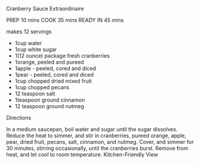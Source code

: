 Cranberry Sauce Extraordinaire

PREP 10 mins
COOK 35 mins
READY IN 45 mins

makes 12 servings

- 1cup water
- 1cup white sugar
- 1(12 ounce) package fresh cranberries
- 1orange, peeled and pureed
- 1apple - peeled, cored and diced
- 1pear - peeled, cored and diced
- 1cup chopped dried mixed fruit
- 1cup chopped pecans
- 12 teaspoon salt
- 1teaspoon ground cinnamon
- 12 teaspoon ground nutmeg

Directions

In a medium saucepan, boil water and sugar until the sugar dissolves. Reduce the heat to simmer, and stir in cranberries, pureed orange, apple, pear, dried fruit, pecans, salt, cinnamon, and nutmeg. Cover, and simmer for 30 minutes, stirring occasionally, until the cranberries burst. Remove from heat, and let cool to room temperature.
Kitchen-Friendly View

